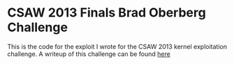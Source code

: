 CSAW 2013 Finals Brad Oberberg Challenge
========================================

This is the code for the exploit I wrote for the CSAW 2013 kernel exploitation challenge. A writeup of this challenge can be found [here](http://acez.re/ctf-writeup-brad-oberbeg/)
